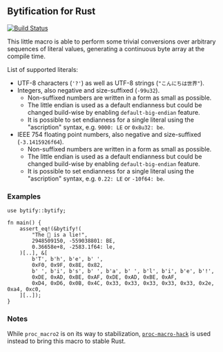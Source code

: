 ## Bytification for Rust
[![Build Status](https://travis-ci.com/mahou-shoujo/bytify-rs.svg?branch=master)](https://travis-ci.com/mahou-shoujo/bytify-rs)

This little macro is able to perform some trivial conversions over arbitrary sequences of literal values, generating a continuous byte array at the compile time.

List of supported literals:

* UTF-8 characters (`'?'`) as well as UTF-8 strings (`"こんにちは世界"`).
* Integers, also negative and size-suffixed (`-99u32`).
    * Non-suffixed numbers are written in a form as small as possible.
    * The little endian is used as a default endianness but could be changed build-wise by enabling `default-big-endian` feature.
    * It is possible to set endianness for a single literal using the "ascription" syntax, e.g. `9000: LE` or `0x8u32: be`.
* IEEE 754 floating point numbers, also negative and size-suffixed (`-3.1415926f64`).
    * Non-suffixed numbers are written in a form as small as possible.
    * The little endian is used as a default endianness but could be changed build-wise by enabling `default-big-endian` feature.
    * It is possible to set endianness for a single literal using the "ascription" syntax, e.g. `0.22: LE` or `-10f64: be`.

### Examples

```
use bytify::bytify;

fn main() {
    assert_eq!(&bytify!(
        "The 🎂 is a lie!",
        2948509150, -559038801: BE,
        0.36658e+8, -2583.1f64: le,
    )[..], &[
        b'T', b'h', b'e', b' ',
        0xF0, 0x9F, 0x8E, 0x82,
        b' ', b'i', b's', b' ', b'a', b' ', b'l', b'i', b'e', b'!',
        0xDE, 0xAD, 0xBE, 0xAF, 0xDE, 0xAD, 0xBE, 0xAF,
        0xD4, 0xD6, 0x0B, 0x4C, 0x33, 0x33, 0x33, 0x33, 0x33, 0x2e, 0xa4, 0xc0,
    ][..]);
}
```
### Notes

While `proc_macro2` is on its way to stabilization, [`proc-macro-hack`](https://crates.io/crates/proc-macro-hack) is used instead to bring this macro to stable Rust.
